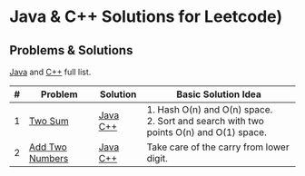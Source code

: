 # Java & C++ Solutions for Leetcode)

## Problems & Solutions

[Java](https://github.com/qiyuangong/leetcode/tree/master/java) and [C++](https://github.com/qiyuangong/leetcode/tree/master/cpp) full list.

| # | Problem | Solution | Basic Solution Idea |
|---| ----- | -------- | --------------------- |
| 1 | [Two Sum](https://leetcode.com/problems/two-sum/) | [Java](https://github.com/umsh1ume/letsleet/blob/master/cpp/001_Two_Sum.java) [C++](https://github.com/qiyuangong/leetcode/blob/master/java/001_Two_Sum.java) | 1. Hash O(n) and O(n) space.<br>2. Sort and search with two points O(n) and O(1) space. |
| 2 | [Add Two Numbers](https://leetcode.com/problems/add-two-numbers/) | [Java](https://github.com/qiyuangong/leetcode/blob/master/python/002_Add_Two_Numbers.cpp) [C++](https://github.com/qiyuangong/leetcode/blob/master/java/002_Add_Two_Numbers.java) | Take care of the carry from lower digit.
